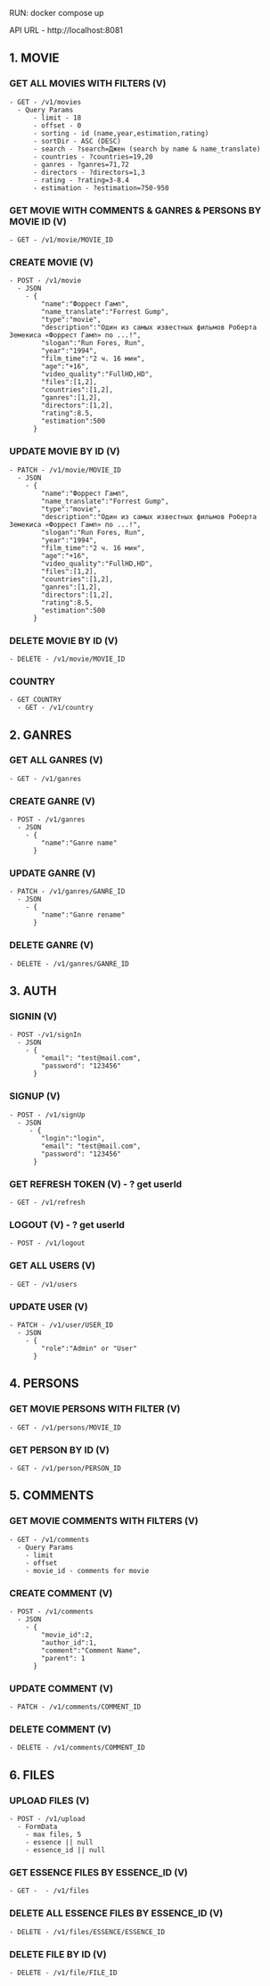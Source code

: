 RUN: docker compose up

API URL - http://localhost:8081

## 1. MOVIE
  ### GET ALL MOVIES WITH FILTERS (V)
    - GET - /v1/movies
      - Query Params
          - limit - 18
          - offset - 0
          - sorting - id (name,year,estimation,rating)
          - sortDir - ASC (DESC)
          - search - ?search=Джен (search by name & name_translate)
          - countries - ?countries=19,20
          - ganres - ?ganres=71,72
          - directors - ?directors=1,3
          - rating - ?rating=3-8.4
          - estimation - ?estimation=750-950

  ### GET MOVIE WITH COMMENTS & GANRES & PERSONS BY MOVIE ID (V)
    - GET - /v1/movie/MOVIE_ID

  ### CREATE MOVIE (V)
    - POST - /v1/movie
      - JSON
        - {
            "name":"Форрест Гамп",
            "name_translate":"Forrest Gump",
            "type":"movie",
            "description":"Один из самых известных фильмов Роберта Земекиса «Форрест Гамп» по ...!",
            "slogan":"Run Fores, Run",
            "year":"1994",
            "film_time":"2 ч. 16 мин",
            "age":"+16",
            "video_quality":"FullHD,HD",
            "files":[1,2],
            "countries":[1,2],
            "ganres":[1,2],
            "directors":[1,2],
            "rating":8.5,
            "estimation":500
          }

  ### UPDATE MOVIE BY ID (V)
    - PATCH - /v1/movie/MOVIE_ID
      - JSON
        - {
            "name":"Форрест Гамп",
            "name_translate":"Forrest Gump",
            "type":"movie",
            "description":"Один из самых известных фильмов Роберта Земекиса «Форрест Гамп» по ...!",
            "slogan":"Run Fores, Run",
            "year":"1994",
            "film_time":"2 ч. 16 мин",
            "age":"+16",
            "video_quality":"FullHD,HD",
            "files":[1,2],
            "countries":[1,2],
            "ganres":[1,2],
            "directors":[1,2],
            "rating":8.5,
            "estimation":500
          }

  ### DELETE MOVIE BY ID (V)
    - DELETE - /v1/movie/MOVIE_ID

  ### COUNTRY
    - GET COUNTRY
      - GET - /v1/country

## 2. GANRES
  ### GET ALL GANRES (V)
    - GET - /v1/ganres

  ### CREATE GANRE (V)
    - POST - /v1/ganres
      - JSON
        - {
            "name":"Ganre name"
          }

  ### UPDATE GANRE (V)
    - PATCH - /v1/ganres/GANRE_ID
      - JSON
        - {
            "name":"Ganre rename"
          }

  ### DELETE GANRE (V)
    - DELETE - /v1/ganres/GANRE_ID

## 3. AUTH
  ### SIGNIN (V)
    - POST -/v1/signIn
      - JSON
        - {
            "email": "test@mail.com",
            "password": "123456"
          }

  ### SIGNUP (V)
    - POST - /v1/signUp
      - JSON
         - {
            "login":"login",
            "email": "test@mail.com",
            "password": "123456"
          }

  ### GET REFRESH TOKEN (V) - ? get userId
    - GET - /v1/refresh

  ### LOGOUT (V) - ? get userId
    - POST - /v1/logout

  ### GET ALL USERS (V)
    - GET - /v1/users

  ### UPDATE USER (V)
    - PATCH - /v1/user/USER_ID
      - JSON
        - {
            "role":"Admin" or "User"
          }

## 4. PERSONS
  ### GET MOVIE PERSONS WITH FILTER (V)
    - GET - /v1/persons/MOVIE_ID
  
  ### GET PERSON BY ID (V)
    - GET - /v1/person/PERSON_ID

## 5. COMMENTS
  ### GET MOVIE COMMENTS WITH FILTERS (V)
    - GET - /v1/comments
      - Query Params
        - limit
        - offset
        - movie_id - comments for movie

  ### CREATE COMMENT (V)
    - POST - /v1/comments
      - JSON
        - {
            "movie_id":2,
            "author_id":1,
            "comment":"Comment Name",
            "parent": 1
          }

  ### UPDATE COMMENT (V)
    - PATCH - /v1/comments/COMMENT_ID

  ### DELETE COMMENT (V)
    - DELETE - /v1/comments/COMMENT_ID

## 6. FILES
  ### UPLOAD FILES (V)
    - POST - /v1/upload
      - FormData
        - max files, 5
        - essence || null
        - essence_id || null

  ### GET ESSENCE FILES BY ESSENCE_ID (V)
    - GET -  - /v1/files

  ### DELETE ALL ESSENCE FILES BY ESSENCE_ID (V)
    - DELETE - /v1/files/ESSENCE/ESSENCE_ID
    
  ### DELETE FILE BY ID (V)
    - DELETE - /v1/file/FILE_ID